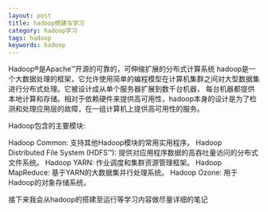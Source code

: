 ```yaml
---
layout: post
title: hadoop搭建与学习
category: hadoop学习
tags: hadoop
keywords: hadoop
---
```

Hadoop®是Apache™开源的可靠的，可伸缩扩展的分布式计算系统
hadoop是一个大数据处理的框架，它允许使用简单的编程模型在计算机集群之间对大型数据集进行分布式处理。它被设计成从单个服务器扩展到数千台机器，
每台机器都提供本地计算和存储。相对于依赖硬件来提供高可用性，hadoop本身的设计是为了检测和处理应用层的故障，在一组计算机上提供高可用性的服务。

Hadoop包含的主要模块:

Hadoop Common: 支持其他Hadoop模块的常用实用程序。
Hadoop Distributed File System (HDFS™): 提供对应用程序数据的高吞吐量访问的分布式文件系统。
Hadoop YARN: 作业调度和集群资源管理框架。
Hadoop MapReduce: 基于YARN的大数据集并行处理系统。
Hadoop Ozone: 用于Hadoop的对象存储系统。

接下来我会从hadoop的搭建至运行等学习内容做尽量详细的笔记

